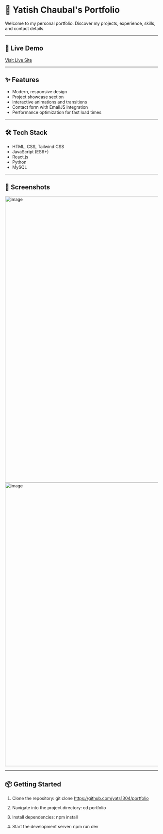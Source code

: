 # 🚀 Yatish Chaubal's Portfolio

Welcome to my personal portfolio. Discover my projects, experience, skills, and contact details.

---

## 🔗 Live Demo

[Visit Live Site](https://portfolio-bice-psi-56.vercel.app/)

---

## ✨ Features

- Modern, responsive design
- Project showcase section
- Interactive animations and transitions
- Contact form with EmailJS integration
- Performance optimization for fast load times

---

## 🛠 Tech Stack

- HTML, CSS, Tailwind CSS
- JavaScript (ES6+)
- React.js
- Python
- MySQL

---

## 📸 Screenshots

<!-- Add image links here -->
<img width="1897" height="944" alt="image" src="https://github.com/user-attachments/assets/ad99b60c-1a4c-45ad-bf9e-4986e4c67167" />

<img width="1894" height="935" alt="image" src="https://github.com/user-attachments/assets/9143b072-9740-4027-9df2-d4e7b7f7dd42" />


---

## 📦 Getting Started

1. Clone the repository:
git clone https://github.com/yats1304/portfolio

2. Navigate into the project directory:
cd portfolio


3. Install dependencies:
npm install


4. Start the development server:
npm run dev
